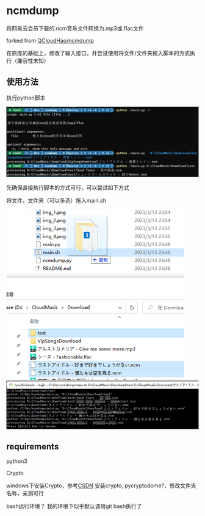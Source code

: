 

# ncmdump

将网易云会员下载的.ncm音乐文件转换为.mp3或.flac文件

forked from [QCloudHao/ncmdump](https://github.com/QCloudHao/ncmdump)

在原库的基础上，修改了输入接口，并尝试使用将文件/文件夹拖入脚本的方式执行（兼容性未知）

## 使用方法

执行python脚本

![img.png](img/img_python.png)

先确保直接执行脚本的方式可行，可以尝试如下方式

将文件，文件夹（可以多选）拖入main.sh

![img_5.png](img/img_bash_drag.png)
![img_6.png](img/img_bash_run.png)

## requirements

python3

Crypto

windows下安装Crypto，参考[CSDN](https://blog.csdn.net/zzddada/article/details/123042823)
安装crypto, pycryptodome?，修改文件夹名称，亲测可行

bash运行环境？ 我的环境下似乎默认调用git bash执行了


